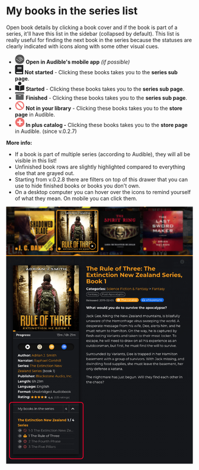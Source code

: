 # My books in the series list

Open book details by clicking a book cover and if the book is part of a series, it'll have this list in the sidebar (collapsed by default). This list is really useful for finding the next book in the series because the statuses are clearly indicated with icons along with some other visual cues.

* <img src="../.gitbook/assets/icon-open-in-app.jpg" alt="" data-size="original"> **Open in Audible's mobile app** _(if possible)_
* <img src="../.gitbook/assets/icon-not-started.jpg" alt="" data-size="original"> **Not started** - Clicking these books takes you to the **series sub page**.
* <img src="../.gitbook/assets/icon-started.jpg" alt="" data-size="original"> **Started** - Clicking these books takes you to the **series sub page**.
* <img src="../.gitbook/assets/icon-finished.jpg" alt="" data-size="original"> **Finished** - Clicking these books takes you to the **series sub page**.
* <img src="../.gitbook/assets/icon-not-in-library.jpg" alt="" data-size="original"> **Not in your library** - Clicking these books takes you to the **store page** in Audible.
* <img src="../.gitbook/assets/icon-in-plus-catalog.png" alt="" data-size="original"> **In plus catalog -** Clicking these books takes you to the **store page** in Audible. (since v.0.2.7)

**More info:**

* If a book is part of multiple series (according to Audible), they will all be visible in this list!
* Unfinished book rows are slightly highlighted compared to everything else that are grayed out.
* Starting from v.0.2.8 there are filters on top of this drawer that you can use to hide finished books or books you don't own.
* On a desktop computer you can hover over the icons to remind yourself of what they mean. On mobile you can click them.

![](../.gitbook/assets/ale-my-books-in-the-series-list.png)

